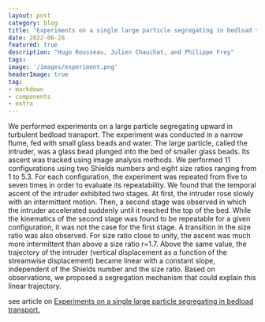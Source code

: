 ```yaml
---
layout: post
category: blog
title: "Experiments on a single large particle segregating in bedload transport-PhysRevFluids"
date: 2022-06-28
featured: true
description: "Hugo Rousseau, Julien Chauchat, and Philippe Frey"
tags: 
image: '/images/experiment.png'
headerImage: true
tag:
- markdown
- components
- extra
---
```




We performed experiments on a large particle segregating upward in turbulent bedload transport. The experiment was conducted in a narrow flume, fed with small glass beads and water. The large particle, called the intruder, was a glass bead plunged into the bed of smaller glass beads. Its ascent was tracked using image analysis methods. We performed 11 configurations using two Shields numbers and eight size ratios ranging from 1 to 5.3. For each configuration, the experiment was repeated from five to seven times in order to evaluate its repeatability. We found that the temporal ascent of the intruder exhibited two stages. At first, the intruder rose slowly with an intermittent motion. Then, a second stage was observed in which the intruder accelerated suddenly until it reached the top of the bed. While the kinematics of the second stage was found to be repeatable for a given configuration, it was not the case for the first stage. A transition in the size ratio was also observed. For size ratio close to unity, the ascent was much more intermittent than above a size ratio r=1.7. Above the same value, the trajectory of the intruder (vertical displacement as a function of the streamwise displacement) became linear with a constant slope, independent of the Shields number and the size ratio. Based on observations, we proposed a segregation mechanism that could explain this linear trajectory.

see article on [Experiments on a single large particle segregating in bedload transport.](https://journals.aps.org/prfluids/abstract/10.1103/PhysRevFluids.7.064305)

